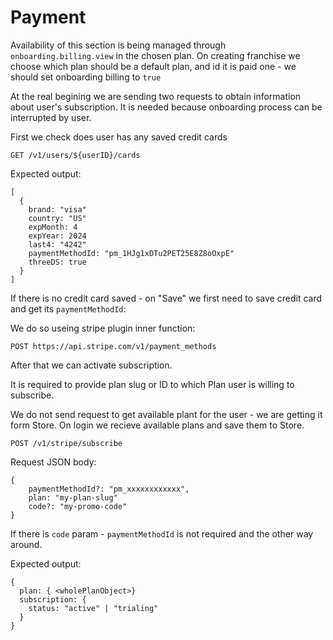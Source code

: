# Payment

Availability of this section is being managed through `onboarding.billing.view` in the chosen plan. On creating franchise we choose which plan should be a default plan, and id it is paid one - we should set onboarding billing to `true`

At the real begining we are sending two requests to obtain information about user's subscription. It is needed because onboarding process can be interrupted by user.

First we check does user has any saved credit cards

```
GET /v1/users/${userID}/cards
```

Expected output:

```
[
  {
    brand: "visa"
    country: "US"
    expMonth: 4
    expYear: 2024
    last4: "4242"
    paymentMethodId: "pm_1HJg1xDTu2PET25E8Z8oOxpE"
    threeDS: true
  }
]
```

If there is no credit card saved - on "Save" we first need to save credit card and get its `paymentMethodId`:

We do so useing stripe plugin inner function:

```
POST https://api.stripe.com/v1/payment_methods
```

After that we can activate subscription.

It is required to provide plan slug or ID to which Plan user is willing to subscribe.

We do not send request to get available plant for the user - we are getting it form Store. On login we recieve available plans and save them to Store.

```
POST /v1/stripe/subscribe

```

Request JSON body:

```
{
    paymentMethodId?: "pm_xxxxxxxxxxxx",
    plan: "my-plan-slug"
    code?: "my-promo-code"
}
```

If there is `code` param - `paymentMethodId` is not required and the other way around.

Expected output: 

```
{
  plan: { <wholePlanObject>}
  subscription: {
    status: "active" | "trialing"
  }
}
```